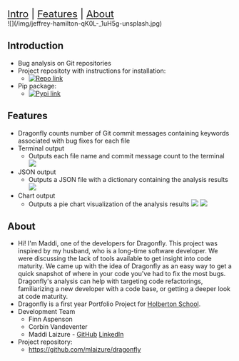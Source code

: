 <div style="font-size:22px">
  <a href="#introduction">Intro</a> |
  <a href="#features">Features</a> |
  <a href="#about">About</a>
</div>
![](/img/jeffrey-hamilton-qK0L-_1uH5g-unsplash.jpg)

## Introduction
* Bug analysis on Git repositories
* Project repositoty with instructions for installation:
  * [![Repo link](https://img.shields.io/badge/project-repository-blue)](https://github.com/mlaizure/dragonfly)
* Pip package:
  * [![Pypi link](https://img.shields.io/pypi/v/git-dragonfly)](https://pypi.org/project/git-dragonfly/)

## Features
* Dragonfly counts number of Git commit messages containing keywords associated with bug fixes for each file
* Terminal output
  * Outputs each file name and commit message count to the terminal
![](/img/dragonfly_terminal.png)
* JSON output
  * Outputs a JSON file with a dictionary containing the analysis results
![](/img/dragonfly_json.png)
* Chart output
  * Outputs a pie chart visualization of the analysis results
![](/img/dragonfly_chart.png)
![](/img/heat_map1.png)


## About
* Hi! I'm Maddi, one of the developers for Dragonfly. This project was inspired by my husband, who is a long-time software developer. We were discussing the lack of tools available to get insight into code maturity. We came up with the idea of Dragonfly as an easy way to get a quick snapshot of where in your code you've had to fix the most bugs. Dragonfly's analysis can help with targeting code refactorings, familiarizing a new developer with a code base, or getting a deeper look at code maturity.
* Dragonfly is a first year Portfolio Project for [Holberton School](https://www.holbertonschool.com/).
* Development Team
  * Finn Aspenson
  * Corbin Vandeventer
  * Maddi Laizure - [GitHub](https://github.com/mlaizure) [LinkedIn](https://www.linkedin.com/in/maddi-laizure/)
* Project repository:
  * <https://github.com/mlaizure/dragonfly>
